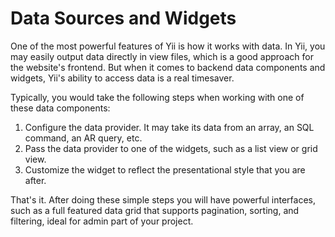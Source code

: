 Data Sources and Widgets
========================

One of the most powerful features of Yii is how it works with data. In Yii, you may easily output data directly in view files, which is a good approach
for the website's frontend. But when it comes to backend data components and widgets, Yii's ability to access data is a real timesaver.

Typically, you would take the following steps when working with one of these data components:

1. Configure the data provider. It may take its data from an array, an SQL command, an AR query, etc.
2. Pass the data provider to one of the widgets, such as a list view or grid view.
3. Customize the widget to reflect the presentational style that you are after.

That's it. After doing these simple steps you will have powerful interfaces, such as a full featured data grid that supports pagination, sorting, and
filtering, ideal for admin part of your project.
